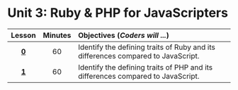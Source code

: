 # Unit 3: Ruby & PHP for JavaScripters
|Lesson|Minutes|Objectives (*Coders will ...*)|
|:-------:|:-------:|:-------|
|[**0**](lesson0.md)| 60 | Identify the defining traits of Ruby and its differences compared to JavaScript. |
|[**1**](lesson1.md)| 60 | Identify the defining traits of PHP and its differences compared to JavaScript. |
